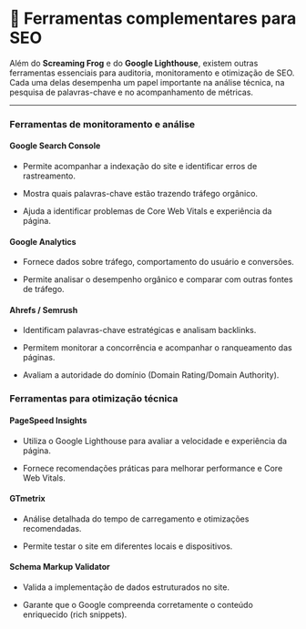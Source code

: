 # 🔧 Ferramentas complementares para SEO

Além do **Screaming Frog** e do **Google Lighthouse**, existem outras ferramentas essenciais para auditoria, monitoramento e otimização de SEO. Cada uma delas desempenha um papel importante na análise técnica, na pesquisa de palavras-chave e no acompanhamento de métricas.

***

### Ferramentas de monitoramento e análise

#### Google Search Console

- Permite acompanhar a indexação do site e identificar erros de rastreamento.

- Mostra quais palavras-chave estão trazendo tráfego orgânico.

- Ajuda a identificar problemas de Core Web Vitals e experiência da página.

#### Google Analytics

- Fornece dados sobre tráfego, comportamento do usuário e conversões.

- Permite analisar o desempenho orgânico e comparar com outras fontes de tráfego.

#### Ahrefs / Semrush

- Identificam palavras-chave estratégicas e analisam backlinks.

- Permitem monitorar a concorrência e acompanhar o ranqueamento das páginas.

- Avaliam a autoridade do domínio (Domain Rating/Domain Authority).

### Ferramentas para otimização técnica

#### PageSpeed Insights

- Utiliza o Google Lighthouse para avaliar a velocidade e experiência da página.

- Fornece recomendações práticas para melhorar performance e Core Web Vitals.

#### GTmetrix

- Análise detalhada do tempo de carregamento e otimizações recomendadas.

- Permite testar o site em diferentes locais e dispositivos.

#### Schema Markup Validator

- Valida a implementação de dados estruturados no site.

- Garante que o Google compreenda corretamente o conteúdo enriquecido (rich snippets).